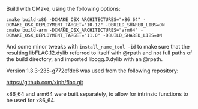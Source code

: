 Build with CMake, using the following options:

```
cmake build-x86 -DCMAKE_OSX_ARCHITECTURES="x86_64" -DCMAKE_OSX_DEPLOYMENT_TARGET="10.12" -DBUILD_SHARED_LIBS=ON
cmake build-arm -DCMAKE_OSX_ARCHITECTURES="arm64" -DCMAKE_OSX_DEPLOYMENT_TARGET="11.0" -DBUILD_SHARED_LIBS=ON
```


And some minor tweaks with `install_name_tool -id` to make sure that the
resulting libFLAC.12.dylib referred to itself with @rpath and not full
paths of the build directory, and imported libogg.0.dylib with an @rpath.

Version 1.3.3-235-g772efde6 was used from the following repository:

https://github.com/xiph/flac.git

x86_64 and arm64 were built separately, to allow for intrinsic functions
to be used for x86_64.
